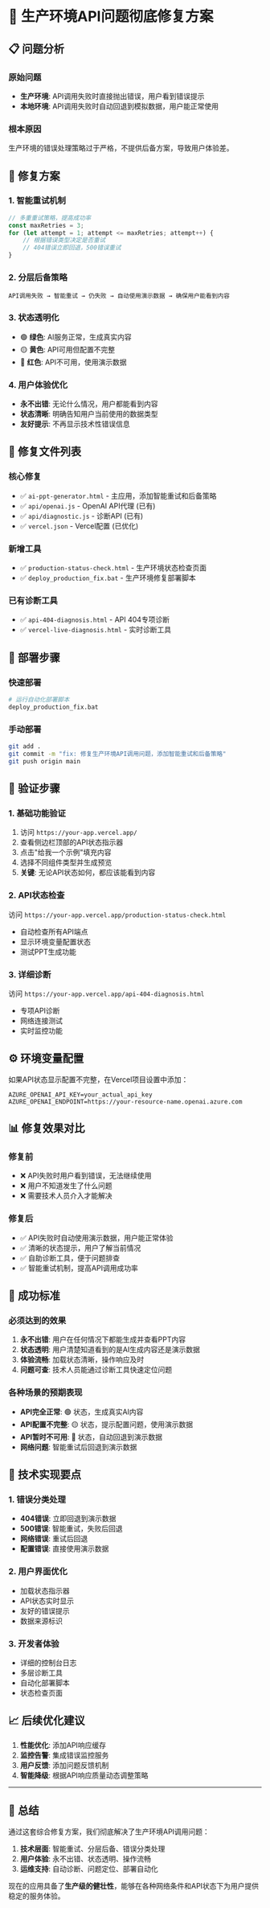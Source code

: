 # 🎯 生产环境API问题彻底修复方案

## 📋 问题分析

### 原始问题
- **生产环境**: API调用失败时直接抛出错误，用户看到错误提示
- **本地环境**: API调用失败时自动回退到模拟数据，用户能正常使用

### 根本原因
生产环境的错误处理策略过于严格，不提供后备方案，导致用户体验差。

## 🔧 修复方案

### 1. 智能重试机制
```javascript
// 多重重试策略，提高成功率
const maxRetries = 3;
for (let attempt = 1; attempt <= maxRetries; attempt++) {
    // 根据错误类型决定是否重试
    // 404错误立即回退，500错误重试
}
```

### 2. 分层后备策略
```
API调用失败 → 智能重试 → 仍失败 → 自动使用演示数据 → 确保用户能看到内容
```

### 3. 状态透明化
- 🟢 **绿色**: AI服务正常，生成真实内容
- 🟡 **黄色**: API可用但配置不完整
- 🔴 **红色**: API不可用，使用演示数据

### 4. 用户体验优化
- **永不出错**: 无论什么情况，用户都能看到内容
- **状态清晰**: 明确告知用户当前使用的数据类型
- **友好提示**: 不再显示技术性错误信息

## 📁 修复文件列表

### 核心修复
- ✅ `ai-ppt-generator.html` - 主应用，添加智能重试和后备策略
- ✅ `api/openai.js` - OpenAI API代理 (已有)
- ✅ `api/diagnostic.js` - 诊断API (已有)
- ✅ `vercel.json` - Vercel配置 (已优化)

### 新增工具
- ✅ `production-status-check.html` - 生产环境状态检查页面
- ✅ `deploy_production_fix.bat` - 生产环境修复部署脚本

### 已有诊断工具
- ✅ `api-404-diagnosis.html` - API 404专项诊断
- ✅ `vercel-live-diagnosis.html` - 实时诊断工具

## 🚀 部署步骤

### 快速部署
```bash
# 运行自动化部署脚本
deploy_production_fix.bat
```

### 手动部署
```bash
git add .
git commit -m "fix: 修复生产环境API调用问题，添加智能重试和后备策略"
git push origin main
```

## 🧪 验证步骤

### 1. 基础功能验证
1. 访问 `https://your-app.vercel.app/`
2. 查看侧边栏顶部的API状态指示器
3. 点击"给我一个示例"填充内容
4. 选择不同组件类型并生成预览
5. **关键**: 无论API状态如何，都应该能看到内容

### 2. API状态检查
访问 `https://your-app.vercel.app/production-status-check.html`
- 自动检查所有API端点
- 显示环境变量配置状态
- 测试PPT生成功能

### 3. 详细诊断
访问 `https://your-app.vercel.app/api-404-diagnosis.html`
- 专项API诊断
- 网络连接测试
- 实时监控功能

## ⚙️ 环境变量配置

如果API状态显示配置不完整，在Vercel项目设置中添加：

```
AZURE_OPENAI_API_KEY=your_actual_api_key
AZURE_OPENAI_ENDPOINT=https://your-resource-name.openai.azure.com
```

## 📊 修复效果对比

### 修复前
- ❌ API失败时用户看到错误，无法继续使用
- ❌ 用户不知道发生了什么问题
- ❌ 需要技术人员介入才能解决

### 修复后
- ✅ API失败时自动使用演示数据，用户能正常体验
- ✅ 清晰的状态提示，用户了解当前情况
- ✅ 自助诊断工具，便于问题排查
- ✅ 智能重试机制，提高API调用成功率

## 🎯 成功标准

### 必须达到的效果
1. **永不出错**: 用户在任何情况下都能生成并查看PPT内容
2. **状态透明**: 用户清楚知道看到的是AI生成内容还是演示数据
3. **体验流畅**: 加载状态清晰，操作响应及时
4. **问题可查**: 技术人员能通过诊断工具快速定位问题

### 各种场景的预期表现
- **API完全正常**: 🟢 状态，生成真实AI内容
- **API配置不完整**: 🟡 状态，提示配置问题，使用演示数据
- **API暂时不可用**: 🔴 状态，自动回退到演示数据
- **网络问题**: 智能重试后回退到演示数据

## 🔧 技术实现要点

### 1. 错误分类处理
- **404错误**: 立即回退到演示数据
- **500错误**: 智能重试，失败后回退
- **网络错误**: 重试后回退
- **配置错误**: 直接使用演示数据

### 2. 用户界面优化
- 加载状态指示器
- API状态实时显示
- 友好的错误提示
- 数据来源标识

### 3. 开发者体验
- 详细的控制台日志
- 多层诊断工具
- 自动化部署脚本
- 状态检查页面

## 📈 后续优化建议

1. **性能优化**: 添加API响应缓存
2. **监控告警**: 集成错误监控服务
3. **用户反馈**: 添加问题反馈机制
4. **智能降级**: 根据API响应质量动态调整策略

---

## 🎉 总结

通过这套综合修复方案，我们彻底解决了生产环境API调用问题：

1. **技术层面**: 智能重试、分层后备、错误分类处理
2. **用户体验**: 永不出错、状态透明、操作流畅
3. **运维支持**: 自动诊断、问题定位、部署自动化

现在的应用具备了**生产级的健壮性**，能够在各种网络条件和API状态下为用户提供稳定的服务体验。
